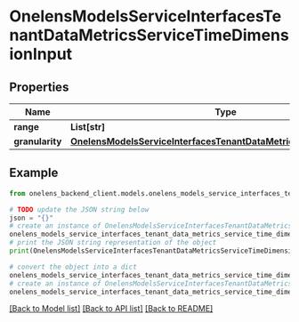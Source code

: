 # OnelensModelsServiceInterfacesTenantDataMetricsServiceTimeDimensionInput


## Properties

Name | Type | Description | Notes
------------ | ------------- | ------------- | -------------
**range** | **List[str]** |  | 
**granularity** | [**OnelensModelsServiceInterfacesTenantDataMetricsServiceGranularity**](OnelensModelsServiceInterfacesTenantDataMetricsServiceGranularity.md) |  | 

## Example

```python
from onelens_backend_client.models.onelens_models_service_interfaces_tenant_data_metrics_service_time_dimension_input import OnelensModelsServiceInterfacesTenantDataMetricsServiceTimeDimensionInput

# TODO update the JSON string below
json = "{}"
# create an instance of OnelensModelsServiceInterfacesTenantDataMetricsServiceTimeDimensionInput from a JSON string
onelens_models_service_interfaces_tenant_data_metrics_service_time_dimension_input_instance = OnelensModelsServiceInterfacesTenantDataMetricsServiceTimeDimensionInput.from_json(json)
# print the JSON string representation of the object
print(OnelensModelsServiceInterfacesTenantDataMetricsServiceTimeDimensionInput.to_json())

# convert the object into a dict
onelens_models_service_interfaces_tenant_data_metrics_service_time_dimension_input_dict = onelens_models_service_interfaces_tenant_data_metrics_service_time_dimension_input_instance.to_dict()
# create an instance of OnelensModelsServiceInterfacesTenantDataMetricsServiceTimeDimensionInput from a dict
onelens_models_service_interfaces_tenant_data_metrics_service_time_dimension_input_form_dict = onelens_models_service_interfaces_tenant_data_metrics_service_time_dimension_input.from_dict(onelens_models_service_interfaces_tenant_data_metrics_service_time_dimension_input_dict)
```
[[Back to Model list]](../README.md#documentation-for-models) [[Back to API list]](../README.md#documentation-for-api-endpoints) [[Back to README]](../README.md)


